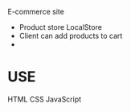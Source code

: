 E-commerce site 

* Product store LocalStore
* Client can add products to cart
* 
USE
===============
 HTML
 CSS
 JavaScript
